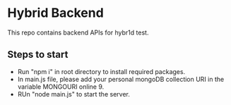 # Hybrid Backend
This repo contains backend APIs for hybr1d test.

## Steps to start
- Run "npm i" in root directory to install required packages.
- In main.js file, please add your personal mongoDB collection URI in the variable MONGOURI online 9.
- RUn "node main.js" to start the server.